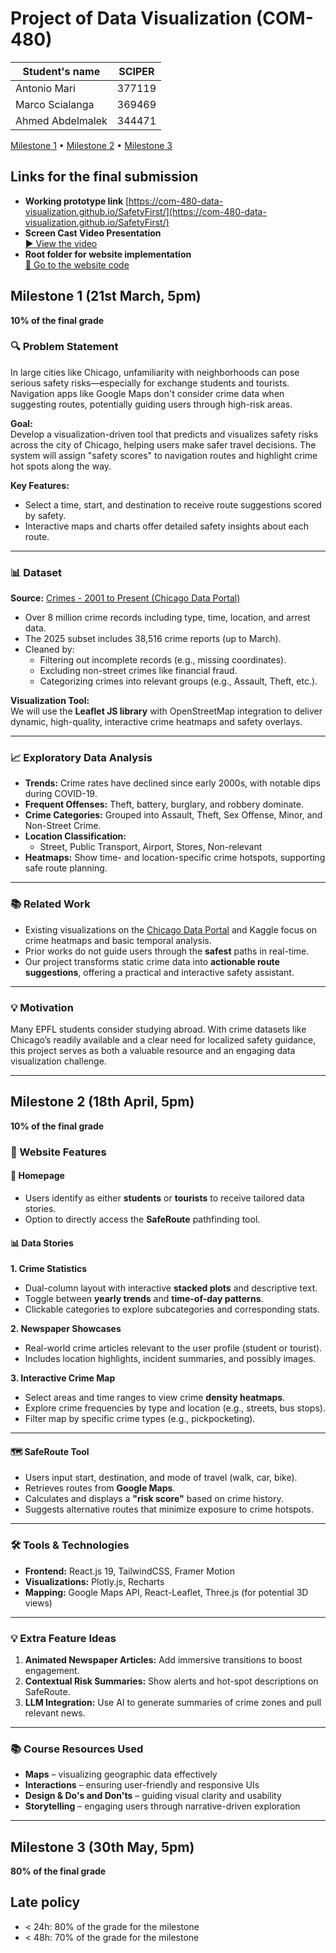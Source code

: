 # Project of Data Visualization (COM-480)

| Student's name | SCIPER |
| -------------- | ------ |
| Antonio Mari | 377119 |
| Marco Scialanga | 369469 |
| Ahmed Abdelmalek | 344471 |

[Milestone 1](#milestone-1) • [Milestone 2](#milestone-2) • [Milestone 3](#milestone-3)

## Links for the final submission

- **Working prototype link** 
  [https://com-480-data-visualization.github.io/SafetyFirst/](https://com-480-data-visualization.github.io/SafetyFirst/)
- **Screen Cast Video Presentation**  
  [▶️ View the video](milestone3/SafetyFirst_Screencast.mp4)
- **Root folder for website implementation**  
  [🔗 Go to the website code](frontend/)

## Milestone 1 (21st March, 5pm)

**10% of the final grade**


### 🔍 Problem Statement

In large cities like Chicago, unfamiliarity with neighborhoods can pose serious safety risks—especially for exchange students and tourists. Navigation apps like Google Maps don't consider crime data when suggesting routes, potentially guiding users through high-risk areas.

**Goal:**  
Develop a visualization-driven tool that predicts and visualizes safety risks across the city of Chicago, helping users make safer travel decisions. The system will assign "safety scores" to navigation routes and highlight crime hot spots along the way.

**Key Features:**
- Select a time, start, and destination to receive route suggestions scored by safety.
- Interactive maps and charts offer detailed safety insights about each route.

---

### 📊 Dataset

**Source:** [Crimes - 2001 to Present (Chicago Data Portal)](https://data.cityofchicago.org/Public-Safety/Crimes-2001-to-Present/ijzp-q8t2/about_data)

- Over 8 million crime records including type, time, location, and arrest data.
- The 2025 subset includes 38,516 crime reports (up to March).
- Cleaned by:
  - Filtering out incomplete records (e.g., missing coordinates).
  - Excluding non-street crimes like financial fraud.
  - Categorizing crimes into relevant groups (e.g., Assault, Theft, etc.).

**Visualization Tool:**  
We will use the **Leaflet JS library** with OpenStreetMap integration to deliver dynamic, high-quality, interactive crime heatmaps and safety overlays.

---

### 📈 Exploratory Data Analysis

- **Trends:** Crime rates have declined since early 2000s, with notable dips during COVID-19.
- **Frequent Offenses:** Theft, battery, burglary, and robbery dominate.
- **Crime Categories:** Grouped into Assault, Theft, Sex Offense, Minor, and Non-Street Crime.
- **Location Classification:**
  - Street, Public Transport, Airport, Stores, Non-relevant
- **Heatmaps:** Show time- and location-specific crime hotspots, supporting safe route planning.

---

### 📚 Related Work

- Existing visualizations on the [Chicago Data Portal](https://data.cityofchicago.org/) and Kaggle focus on crime heatmaps and basic temporal analysis.
- Prior works do not guide users through the **safest** paths in real-time.
- Our project transforms static crime data into **actionable route suggestions**, offering a practical and interactive safety assistant.

---

### 💡 Motivation

Many EPFL students consider studying abroad. With crime datasets like Chicago’s readily available and a clear need for localized safety guidance, this project serves as both a valuable resource and an engaging data visualization challenge.

---


## Milestone 2 (18th April, 5pm)

**10% of the final grade**

### 🧭 Website Features

#### 🎯 Homepage
- Users identify as either **students** or **tourists** to receive tailored data stories.
- Option to directly access the **SafeRoute** pathfinding tool.

#### 📊 Data Stories

**1. Crime Statistics**
- Dual-column layout with interactive **stacked plots** and descriptive text.
- Toggle between **yearly trends** and **time-of-day patterns**.
- Clickable categories to explore subcategories and corresponding stats.

**2. Newspaper Showcases**
- Real-world crime articles relevant to the user profile (student or tourist).
- Includes location highlights, incident summaries, and possibly images.

**3. Interactive Crime Map**
- Select areas and time ranges to view crime **density heatmaps**.
- Explore crime frequencies by type and location (e.g., streets, bus stops).
- Filter map by specific crime types (e.g., pickpocketing).

---

#### 🗺️ SafeRoute Tool

- Users input start, destination, and mode of travel (walk, car, bike).
- Retrieves routes from **Google Maps**.
- Calculates and displays a **"risk score"** based on crime history.
- Suggests alternative routes that minimize exposure to crime hotspots.

---

### 🛠️ Tools & Technologies

- **Frontend:** React.js 19, TailwindCSS, Framer Motion  
- **Visualizations:** Plotly.js, Recharts  
- **Mapping:** Google Maps API, React-Leaflet, Three.js (for potential 3D views)

---

### 💡 Extra Feature Ideas

1. **Animated Newspaper Articles:** Add immersive transitions to boost engagement.  
2. **Contextual Risk Summaries:** Show alerts and hot-spot descriptions on SafeRoute.  
3. **LLM Integration:** Use AI to generate summaries of crime zones and pull relevant news.

---

### 📚 Course Resources Used

- **Maps** – visualizing geographic data effectively  
- **Interactions** – ensuring user-friendly and responsive UIs  
- **Design & Do's and Don'ts** – guiding visual clarity and usability  
- **Storytelling** – engaging users through narrative-driven exploration

---


## Milestone 3 (30th May, 5pm)

**80% of the final grade**


## Late policy

- < 24h: 80% of the grade for the milestone
- < 48h: 70% of the grade for the milestone

